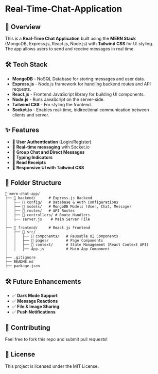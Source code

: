 # Real-Time-Chat-Application
## 🚀 Overview
This is a **Real-Time Chat Application** built using the **MERN Stack** (MongoDB, Express.js, React.js, Node.js) with **Tailwind CSS** for UI styling. The app allows users to send and receive messages in real time.

## 🛠 Tech Stack
- **MongoDB** - NoSQL Database for storing messages and user data.
- **Express.js** - Node.js framework for handling backend routes and API requests.
- **React.js** - Frontend JavaScript library for building UI components.
- **Node.js** - Runs JavaScript on the server-side.
- **Tailwind CSS** - For styling the frontend.
- **Socket.io** - Enables real-time, bidirectional communication between clients and server.

## ✨ Features
- 🔹 **User Authentication** (Login/Register)
- 🔹 **Real-time messaging** with Socket.io
- 🔹 **Group Chat and Direct Messages**
- 🔹 **Typing Indicators**
- 🔹 **Read Receipts**
- 🔹 **Responsive UI with Tailwind CSS**

## 📂 Folder Structure
```
📁 mern-chat-app/
├── 📂 backend/      # Express.js Backend
│   ├── 📂 config/   # Database & Auth Configurations
│   ├── 📂 models/   # MongoDB Models (User, Chat, Message)
│   ├── 📂 routes/   # API Routes
│   ├── 📂 controllers/ # Route Handlers
│   ├── server.js    # Main Server File
│
├── 📂 frontend/     # React.js Frontend
│   ├── 📂 src/
│   │   ├── 📂 components/   # Reusable UI Components
│   │   ├── 📂 pages/        # Page Components
│   │   ├── 📂 context/      # State Management (React Context API)
│   │   ├── App.js          # Main App Component
│
├── .gitignore
├── README.md
├── package.json
```

## 🛠 Future Enhancements
- ✅ **Dark Mode Support**
- ✅ **Message Reactions**
- ✅ **File & Image Sharing**
- ✅ **Push Notifications**

## 🤝 Contributing
Feel free to fork this repo and submit pull requests!

## 📜 License
This project is licensed under the MIT License.


